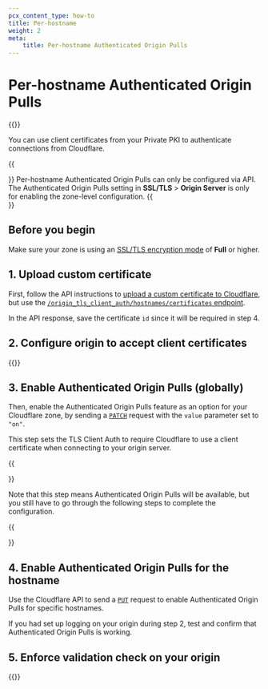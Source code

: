 ```yaml
---
pcx_content_type: how-to
title: Per-hostname
weight: 2
meta:
    title: Per-hostname Authenticated Origin Pulls
---
```


# Per-hostname Authenticated Origin Pulls

{{<render file="_aop-setup-intro.md" withParameters="per-hostname;;the specified hostname">}} <br />

You can use client certificates from your Private PKI to authenticate connections from Cloudflare.

{{<Aside type="warning">}}
Per-hostname Authenticated Origin Pulls can only be configured via API. The Authenticated Origin Pulls setting in **SSL/TLS** > **Origin Server** is only for enabling the zone-level configuration.
{{</Aside>}}

## Before you begin

Make sure your zone is using an [SSL/TLS encryption mode](/ssl/origin-configuration/ssl-modes/) of **Full** or higher.

## 1. Upload custom certificate

First, follow the API instructions to [upload a custom certificate to Cloudflare](/ssl/edge-certificates/custom-certificates/uploading/#upload-a-custom-certificate), but use the [`/origin_tls_client_auth/hostnames/certificates` endpoint](/api/operations/per-hostname-authenticated-origin-pull-upload-a-hostname-client-certificate).

In the API response, save the certificate `id` since it will be required in step 4.

## 2. Configure origin to accept client certificates

{{<render file="_aop-configure-origin.md">}}

## 3. Enable Authenticated Origin Pulls (globally)

Then, enable the Authenticated Origin Pulls feature as an option for your Cloudflare zone, by sending a [`PATCH`](/api/operations/zone-settings-change-tls-client-auth-setting) request with the `value` parameter set to `"on"`.

This step sets the TLS Client Auth to require Cloudflare to use a client certificate when connecting to your origin server.

{{<Aside type="warning">}}

Note that this step means Authenticated Origin Pulls will be available, but you still have to go through the following steps to complete the configuration.

{{</Aside>}}

## 4. Enable Authenticated Origin Pulls for the hostname

Use the Cloudflare API to send a [`PUT`](/api/operations/per-hostname-authenticated-origin-pull-enable-or-disable-a-hostname-for-client-authentication) request to enable Authenticated Origin Pulls for specific hostnames.

If you had set up logging on your origin during step 2, test and confirm that Authenticated Origin Pulls is working.

## 5. Enforce validation check on your origin

{{<render file="_aop-enforce-validation.md">}}